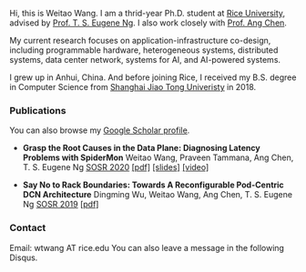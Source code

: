 Hi, this is Weitao Wang. I am a thrid-year Ph.D. student at [Rice University](https://www.rice.edu/), advised by [Prof. T. S. Eugene Ng](https://www.cs.rice.edu/~eugeneng/). I also work closely with [Prof. Ang Chen](https://www.cs.rice.edu/~angchen/). 

My current research focuses on application-infrastructure co-design, including programmable hardware, heterogeneous systems, distributed systems, data center network, systems for AI, and AI-powered systems.

I grew up in Anhui, China. And before joining Rice, I received my B.S. degree in Computer Science from [Shanghai Jiao Tong Univeristy](https://en.sjtu.edu.cn/) in 2018.

### Publications
You can also browse my [Google Scholar profile](https://scholar.google.com/citations?user=0wdebjkAAAAJ&hl=en).
* **Grasp the Root Causes in the Data Plane: Diagnosing Latency Problems with SpiderMon** Weitao Wang, Praveen Tammana, Ang Chen, T. S. Eugene Ng
[SOSR 2020](https://conferences.sigcomm.org/sosr/2020/) [[pdf]](https://dl.acm.org/doi/pdf/10.1145/3373360.3380835) [[slides]](https://conferences.sigcomm.org/sosr/2020/slides/spidermon_sosr.pptx) [[video]](https://www.youtube.com/watch?v=SYbr8W_JG6A)

* **Say No to Rack Boundaries: Towards A Reconfigurable Pod-Centric DCN Architecture** Dingming Wu, Weitao Wang, Ang Chen, T. S. Eugene Ng
[SOSR 2019](https://conferences.sigcomm.org/sosr/2019/) [[pdf]](https://dl.acm.org/doi/pdf/10.1145/3314148.3314350?casa_token=5jdB8I6NLKkAAAAA:zbDA8whzGE0s0t66UMyqPBrCUiWb4t-hwyWiJNp41OF-Lv7cPt-E29e4DBjSx-2zueZlLBlwPeos)
    
### Contact
Email: wtwang AT rice.edu
You can also leave a message in the following Disqus.